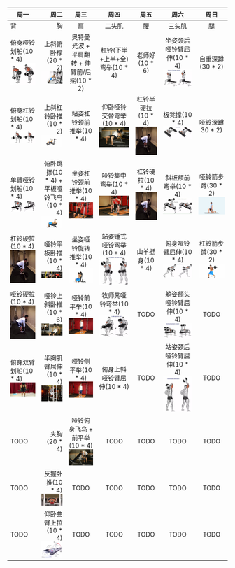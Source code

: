 | 周一        | 周二    |  周三  |  周四  |  周五  |  周六  |  周日  |
| --------   | -----:   | :----: | :----: | :----: | :----: | :----: |
| 背        | 胸     |   肩    |   二头肌    |   腰    |   三头肌    |   腿    |
| 俯身哑铃划船(10 * 4) ![俯身哑铃划船](俯身哑铃划船.jpeg)         |   上斜俯卧撑(20 * 2) ![上斜俯卧撑](上斜俯卧撑.gif)   |   奥特曼光波 + 平肩翻转 + 伸臂前/后摇(10 * 2)    |   杠铃(下半+上半+全)弯举(10 * 4)    |   老师好(10 * 6)    |   坐姿颈后哑铃臂屈伸(10 * 4) ![坐姿颈后哑铃臂屈伸](坐姿颈后哑铃臂屈伸.jpeg)   |   自重深蹲(30 * 2)    |
| 俯身杠铃划船(10 * 4) ![俯身杠铃划船](俯身杠铃划船.jpeg)        | 上斜杠铃卧推(10 * 2) ![上斜杠铃卧推](上斜杠铃卧推.gif)     |   站姿杠铃颈前推举(10 * 4)    |   仰卧哑铃交替弯举(10 * 4) ![仰卧哑铃交替弯举](仰卧哑铃交替弯举.gif)    |   杠铃半硬拉(10 * 4) ![杠铃半硬拉](杠铃硬拉.jpg)    |   板凳撑(10 * 4) ![板凳撑](板凳撑.jpeg)    |   哑铃深蹲30 * 2)    |
| 单臂哑铃划船(10 * 4) ![单臂哑铃划船](单臂哑铃划船.jpeg)        | 俯卧跳撑(10 * 4) + 平板哑铃飞鸟(10 * 4) ![平板哑铃飞鸟](平板哑铃飞鸟.gif)     |   坐姿杠铃颈前推举(10 * 4) ![坐姿杠铃颈前推举](坐姿杠铃颈前推举.gif)    |   哑铃集中弯举(10 * 4) ![哑铃集中弯举](哑铃集中弯举.gif)    |   杠铃硬拉(10 * 4) ![杠铃硬拉](杠铃硬拉.jpg)    |   斜板额前弯举(10 * 4) ![斜板额前弯举](斜板额前弯举.jpeg)    |   哑铃箭步蹲(30 * 2) ![哑铃箭步蹲](哑铃箭步蹲.gif)    |
| 杠铃硬拉(10 * 4) ![杠铃硬拉](杠铃硬拉.jpg)         | 哑铃平板卧推(10 * 4) ![哑铃平板卧推](哑铃平板卧推.jpg)     |   坐姿哑铃旋转推举(10 * 4) ![坐姿哑铃旋转推举](坐姿哑铃推举.gif)    |   站姿锤式哑铃弯举(10 * 4) ![站姿锤式哑铃弯举](站姿锤式哑铃弯举.jpeg)    |   山羊挺身(10 * 4)    |   俯身哑铃臂屈伸(10 * 4) ![俯身哑铃臂屈伸](俯身哑铃臂屈伸.jpeg)    |   杠铃箭步蹲(30 * 2) ![杠铃箭步蹲](杠铃箭步蹲.gif)    |
| 哑铃硬拉(10 * 4) ![哑铃硬拉](哑铃硬拉.jpg)        | 哑铃上斜卧推(10 * 6) ![哑铃上斜卧推](哑铃上斜卧推.jpg)     |   哑铃前平举(10 * 4) ![哑铃前平举](哑铃前平举.gif)    |   牧师凳哑铃弯举(10 * 4) ![牧师凳哑铃弯举](牧师凳哑铃弯举.jpeg)    |   TODO    |   躺姿额头哑铃臂屈伸(10 * 4) ![躺姿额头哑铃臂屈伸](躺姿额头哑铃臂屈伸.jpeg)    |   TODO    |
| 俯身双臂划船(10 * 4) ![俯身双臂划船](俯身双臂划船.jpg)        | 半胸肌臂屈伸(10 * 4) ![半胸肌臂屈伸](胸肌臂屈伸.jpg)     |   哑铃侧平举(10 * 4) ![哑铃侧平举](哑铃侧平举.gif)    |   俯身上斜哑铃臂屈伸(10 * 4)    |   TODO    |   站姿颈后哑铃臂屈伸(10 * 4) ![站姿颈后哑铃臂屈伸](站姿颈后哑铃臂屈伸.jpeg)    |   TODO    |
| TODO        | 夹胸(20 * 4)    |   哑铃俯身飞鸟 + 前平举(10 * 4) ![哑铃俯身飞鸟 + 前平举](哑铃俯身飞鸟.gif)    |   TODO    |   TODO    |   TODO    |   TODO    |
| TODO        | 反握卧推(10 * 4) ![反握卧推](反握卧推.jpeg)    |   TODO    |   TODO    |   TODO    |   TODO    |   TODO    |
| TODO        | 仰卧曲臂上拉(10 * 4) ![仰卧曲臂上拉](仰卧曲臂上拉.jpeg)    |   TODO    |   TODO    |   TODO    |   TODO    |   TODO    |
